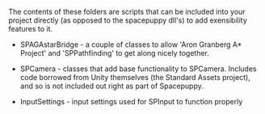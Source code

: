 The contents of these folders are scripts that can be included into your project directly (as opposed to the spacepuppy dll's) to add exensibility features to it.

- SPAGAstarBridge - a couple of classes to allow 'Aron Granberg A* Project' and 'SPPathfinding' to get along nicely together.

- SPCamera - classes that add base functionality to SPCamera. Includes code borrowed from Unity themselves (the Standard Assets project), and so is not included out right as part of Spacepuppy.

- InputSettings - input settings used for SPInput to function properly